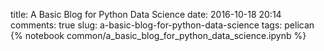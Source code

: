 title: A Basic Blog for Python Data Science
date: 2016-10-18 20:14
comments: true
slug: a-basic-blog-for-python-data-science
tags: pelican
{% notebook common/a_basic_blog_for_python_data_science.ipynb %}